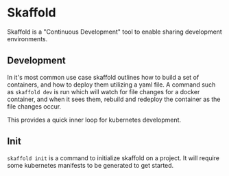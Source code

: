 # Skaffold

Skaffold is a "Continuous Development" tool to enable sharing development environments.


## Development

In it's most common use case skaffold outlines how to build a set of containers, and how to deploy them utilizing a yaml file.
A command such as `skaffold dev` is run which will watch for file changes for a docker container, and when it sees them, rebuild and redeploy the container as the file changes occur.

This provides a quick inner loop for kubernetes development.

## Init

`skaffold init` is a command to initialize skaffold on a project.
It will require some kubernetes manifests to be generated to get started.
